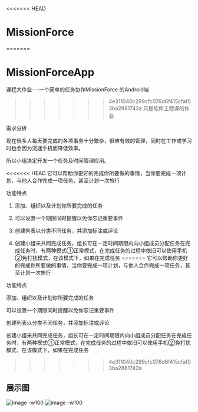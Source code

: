 <<<<<<< HEAD
# MissionForce
=======
# MissionForceApp
课程大作业---一个简单的任务协作MissionForce 的Android端
>>>>>>> 4e311040c299cfc076d6f415cfaf03ba2881742a
只是软件工程课的作业

需求分析

现在很多人每天要完成的各项事务十分繁杂，很难有效的管理，同时在工作或学习时也会因为沉迷手机而降低效率。

所以小组决定开发一个任务及时间管理应用。

<<<<<<< HEAD
它可以帮助你更好的完成你所要做的事情，当你要完成一项计划，与他人合作完成一项任务，甚至计划一次旅行 

功能特点

1.	添加、组织以及计划你所要完成的任务

2.	可以设置一个期限同时提醒以免你忘记重要事件

3.	创建列表以分类不同任务，并添加标注或评论

4.	创建小组来共同完成任务，组长可在一定时间期限内向小组成员分配任务在完成任务时，有两种模式①正常模式，在完成任务的过程中依旧可以使用手机②免打扰模式，在该模式下，如果在完成任务
=======
它可以帮助你更好的完成你所要做的事情，当你要完成一项计划，与他人合作完成一项任务，甚至计划一次旅行

功能特点

添加、组织以及计划你所要完成的任务

可以设置一个期限同时提醒以免你忘记重要事件

创建列表以分类不同任务，并添加标注或评论

创建小组来共同完成任务，组长可在一定时间期限内向小组成员分配任务在完成任务时，有两种模式①正常模式，在完成任务的过程中依旧可以使用手机②免打扰模式，在该模式下，如果在完成任务
>>>>>>> 4e311040c299cfc076d6f415cfaf03ba2881742a

## 展示图

![image -w100](https://github.com/Cshiyuan/MissionForceApp/blob/master/image/3%E6%9C%88-17-2017%2015-53-15.gif)
![image -w100](https://github.com/Cshiyuan/MissionForceApp/blob/master/image/3%E6%9C%88-17-2017%2015-53-34.gif)

